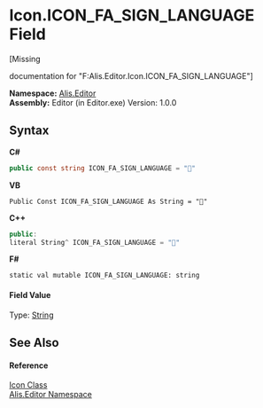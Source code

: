 # Icon.ICON_FA_SIGN_LANGUAGE Field
 

\[Missing <summary> documentation for "F:Alis.Editor.Icon.ICON_FA_SIGN_LANGUAGE"\]

**Namespace:**&nbsp;<a href="b150ade4-39de-a232-5f06-d3cdc1b2c538">Alis.Editor</a><br />**Assembly:**&nbsp;Editor (in Editor.exe) Version: 1.0.0

## Syntax

**C#**<br />
``` C#
public const string ICON_FA_SIGN_LANGUAGE = ""
```

**VB**<br />
``` VB
Public Const ICON_FA_SIGN_LANGUAGE As String = ""
```

**C++**<br />
``` C++
public:
literal String^ ICON_FA_SIGN_LANGUAGE = ""
```

**F#**<br />
``` F#
static val mutable ICON_FA_SIGN_LANGUAGE: string
```


#### Field Value
Type: <a href="https://docs.microsoft.com/dotnet/api/system.string" target="_blank">String</a>

## See Also


#### Reference
<a href="cc0f883c-67f8-f772-c6d7-a60b129f22a7">Icon Class</a><br /><a href="b150ade4-39de-a232-5f06-d3cdc1b2c538">Alis.Editor Namespace</a><br />